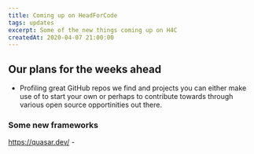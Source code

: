 ```yaml
---
title: Coming up on HeadForCode
tags: updates
excerpt: Some of the new things coming up on H4C
createdAt: 2020-04-07 21:00:00
---
```


## Our plans for the weeks ahead

- Profiling great GitHub repos we find and projects you can either make use of to start your own or perhaps to contribute towards through various open source opportinities out there.

### Some new frameworks

https://quasar.dev/ - 

